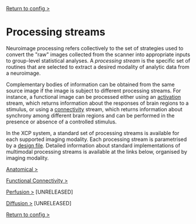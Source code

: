 [Return to config >](https://pipedocs.github.io//config)

# Processing streams

Neuroimage processing refers collectively to the set of strategies used to convert the "raw" images collected from the scanner into appropriate inputs to group-level statistical analyses. A _processing stream_ is the specific set of routines that are selected to extract a desired modality of analytic data from a neuroimage.

Complementary bodies of information can be obtained from the same source image if the image is subject to different processing streams. For instance, a functional image can be processed either using an [activation](https://pipedocs.github.io/config/streams/task) stream, which returns information about the responses of brain regions to a stimulus, or using a [connectivity](https://pipedocs.github.io/config/streams/fc) stream, which returns information about synchrony among different brain regions and can be performed in the presence or absence of a controlled stimulus.

In the XCP system, a standard set of processing streams is available for each supported imaging modality. Each processing stream is parametrised by a [design file](https://pipedocs.github.io/config/design). Detailed information about standard implementations of multimodal processing streams is available at the links below, organised by imaging modality.

[Anatomical >](https://pipedocs.github.io/config/streams/anat)

[Functional Connectivity >](https://pipedocs.github.io/config/streams/fc)

[Perfusion >](https://pipedocs.github.io/config/streams/cbf) \[UNRELEASED\]

[Diffusion >](https://pipedocs.github.io/config/streams/diffusion) \[UNRELEASED\]

[Return to config >](https://pipedocs.github.io//config)
